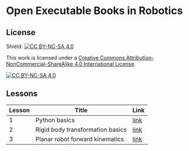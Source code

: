 # Open Executable Books in Robotics

## License
Shield: [![CC BY-NC-SA 4.0][cc-by-nc-sa-shield]][cc-by-nc-sa]

This work is licensed under a
[Creative Commons Attribution-NonCommercial-ShareAlike 4.0 International License][cc-by-nc-sa].

[![CC BY-NC-SA 4.0][cc-by-nc-sa-image]][cc-by-nc-sa]

[cc-by-nc-sa]: http://creativecommons.org/licenses/by-nc-sa/4.0/
[cc-by-nc-sa-image]: https://licensebuttons.net/l/by-nc-sa/4.0/88x31.png
[cc-by-nc-sa-shield]: https://img.shields.io/badge/License-CC%20BY--NC--SA%204.0-lightgrey.svg

## Lessons

|Lesson|Title|Link|
|------|-----|----|
|1|Python basics|[link](https://github.com/MarinhoLab/OpenExecutableBooksRobotics/blob/main/lesson1_tutorial.ipynb)|
|2|Rigid body transformation basics|[link](https://github.com/MarinhoLab/OpenExecutableBooksRobotics/blob/main/lesson2_tutorial.ipynb)|
|3|Planar robot forward kinematics|[link](https://github.com/MarinhoLab/OpenExecutableBooksRobotics/blob/main/lesson3_tutorial.ipynb)|

